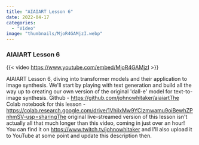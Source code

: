 ```yaml
---
title: "AIAIART Lesson 6"
date: 2022-04-17
categories: 
  - "Video"
image: "thumbnails/MjoR4GAMjzI.webp"
---
```


### AIAIART Lesson 6

{{< video https://www.youtube.com/embed/MjoR4GAMjzI >}}

AIAIART Lesson 6, diving into transformer models and their application to image synthesis. We'll start by playing with text generation and build all the way up to creating our own version of the original 'dall-e' model for text-to-image synthesis. Github - https://github.com/johnowhitaker/aiaiartThe Colab notebook for this lesson - https://colab.research.google.com/drive/1VhiIxMw9YClzmwamu9oiBewhZPnhmSV-usp=sharingThe original live-streamed version of this lesson isn't actually all that much longer than this video, coming in just over an hour! You can find it on https://www.twitch.tv/johnowhitaker and I'll also upload it to YouTube at some point and update this description then.
